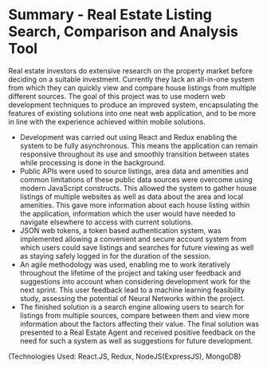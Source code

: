# Summary - Real Estate Listing Search, Comparison and Analysis Tool
Real estate investors do extensive research on the property market before deciding on a suitable investment. Currently they lack an all-in-one system from which they can quickly view and compare house listings from multiple different sources. The goal of this project was to use modern web development techniques to produce an improved system, encapsulating the features of existing solutions into one neat web application, and to be more in line with the experience achieved within mobile solutions.

*	Development was carried out using React and Redux enabling the system to be fully asynchronous.  This means the application can remain responsive throughout its use and smoothly transition between states while processing is done in the background. 
* Public APIs were used to source listings, area data and amenities and common limitations of these public data sources were overcome using modern JavaScript constructs. This allowed the system to gather house listings of multiple websites as well as data about the area and local amenities. This gave more information about each house listing within the application, information which the user would have needed to navigate elsewhere to access with current solutions.
*	JSON web tokens, a token based authentication system, was implemented allowing a convenient and secure account system from which users could save listings and searches for future viewing as well as staying safely logged in for the duration of the session.
*	An agile methodology was used, enabling me to work iteratively throughout the lifetime of the project and taking user feedback and suggestions into account when considering development work for the next sprint. This user feedback lead to a machine learning feasibility study, assessing the potential of Neural Networks within the project.
* The finished solution is a search engine allowing users to search for listings from multiple sources, compare between them and view more information about the factors affecting their value. 
The final solution was presented to a Real Estate Agent and received positive feedback on the need for such a system as well as suggestions for future development.

(Technologies Used: React.JS, Redux, NodeJS(ExpressJS), MongoDB)
